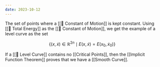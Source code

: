 ```yaml
---
date: 2023-10-12
---
```

The set of points where a [[📘 Constant of Motion]] is kept constant. Using [[📘 Total Energy]] as the [[📘 Constant of Motion]], we get the example of a level curve as the set

$$\{ (x,\dot x) \in \mathbb{R}^{2n} \mid E(x,\dot x) = E(x_0, \dot x_0) \}$$

If a [[📘 Level Curve]] contains no [[Critical Points]], then the [[Implicit Function Theorem]] proves that we have a [[Smooth Curve]].